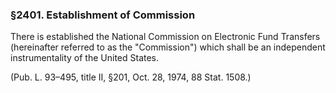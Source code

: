 ### §2401. Establishment of Commission ###

There is established the National Commission on Electronic Fund Transfers (hereinafter referred to as the "Commission") which shall be an independent instrumentality of the United States.

(Pub. L. 93–495, title II, §201, Oct. 28, 1974, 88 Stat. 1508.)